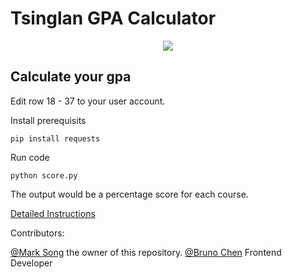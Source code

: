 # Tsinglan GPA Calculator

<p align="center">
  <a href="./LICENSE">
    <img src="https://img.shields.io/badge/license-GNU%20AGPLv3-blue"/>
  </a>
</p>

## Calculate your gpa

Edit row 18 - 37 to your user account.

Install prerequisits

`pip install requests`

Run code

`python score.py`

The output would be a percentage score for each course.

[Detailed Instructions](https://marksong.tech/works/tls/tls_gpa/)


Contributors:

[@Mark Song](https://marksong.tech) the owner of this repository.
[@Bruno Chen](https://github.com/BChen233) Frontend Developer



